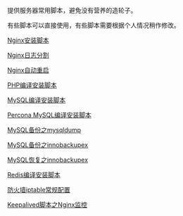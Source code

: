 提供服务器常用脚本，避免没有营养的造轮子。

有些脚本可以直接使用，有些脚本需要根据个人情况稍作修改。

[Nginx安装脚本](https://github.com/Gaoloog/ABC/blob/master/install_nginx.sh)

[Nginx日志分割](https://github.com/Gaoloog/ABC/blob/master/nginx_log_backup.sh)

[Nginx自动重启](https://github.com/Gaoloog/ABC/blob/master/nginx_auto_restart.sh)

[PHP编译安装脚本](https://github.com/Gaoloog/ABC/blob/master/install_php.sh)

[MySQL编译安装脚本](https://github.com/Gaoloog/ABC/blob/master/install_mysql.sh)

[Percona MySQL编译安装脚本](https://github.com/Gaoloog/ABC/blob/master/install_mysql_percona.sh)

[MySQL备份之mysqldump](https://github.com/Gaoloog/ABC/blob/master/mysql_backup_dump.sh)

[MySQL备份之innobackupex](https://github.com/Gaoloog/ABC/blob/master/mysql_backup_innobackupex.sh)

[MySQL恢复之innobackupex](https://github.com/Gaoloog/ABC/blob/master/mysql_restore_innobackupex.sh)

[Redis编译安装脚本](https://github.com/Gaoloog/ABC/blob/master/install_redis.sh)

[防火墙iptable常规配置](https://github.com/Gaoloog/ABC/blob/master/iptables.sh)

[Keepalived脚本之Nginx监控](https://github.com/Gaoloog/ABC/blob/master/keepalived_chk_nginx.sh)


